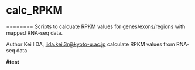 <h1>calc_RPKM</h1>
========
Scripts to calcuate RPKM values for genes/exons/regions with mapped RNA-seq data.

<ht>Author</h1>
Kei IIDA, iida.kei.3r@kyoto-u.ac.jp
calculate RPKM values from RNA-seq data

<b>#test<b>
